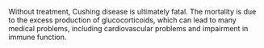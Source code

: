Without treatment, Cushing disease is ultimately fatal. The mortality is due to the excess production of glucocorticoids, which can lead to many medical problems, including cardiovascular problems and impairment in immune function.